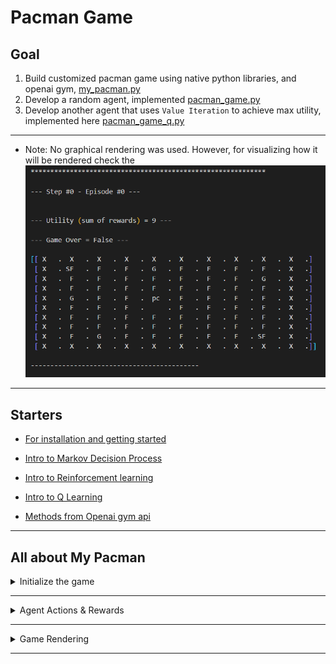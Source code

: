 # Pacman Game

## Goal

1. Build customized pacman game using native python libraries, and openai gym, [my_pacman.py](envs/my_pacman.py)
2. Develop a random agent, implemented [pacman_game.py](envs/pacman_game.py)
3. Develop another agent that uses `Value Iteration` to achieve max utility, implemented here [pacman_game_q.py](envs/pacman_game.py)

---

- Note: No graphical rendering was used. However, for visualizing how it will be rendered check the ![random agent output for first 6 steps](docs/random_agent_output.gif)

---

## Starters

- [For installation and getting started](docs/installation.md)

- [Intro to Markov Decision Process](docs/Markov_Decision_Process.md)

- [Intro to Reinforcement learning](docs/RL_Intro.md)

- [Intro to Q Learning](docs/Q_Learning.md)

- [Methods from Openai gym api](docs/about_openai_gym_methods.md)

---

## All about My Pacman

<details>
<summary>Initialize the game</summary>
<p>

- Creating a 10X10 grid environment,
- Pacman starting position in the middle (approximately) {5, 4}.
- Environment made up of
  - Agent (pacman)
  - fixed walls,
  - fixed 4 ghosts are placed,
  - 2 special food pieces (power ups) lasts for 10 steps,
  - 66 food pieces, why? ((10 x 10) - 34) grid size subtract all other elements from it,
  - starting reward of 0,
  - utility functions of 0.

</p>
</details>

---

<details>
<summary>Agent Actions & Rewards</summary>
<p>

- Actions (Discrete 4):

  - Up(0) Agent will go up if possible, by adding 1 to rows
  - Down(1) Agent will go down if possible, by removing 1 from rows
  - Right(2) Agent will go right if possible, by adding 1 to cols
  - Left(3) Agent will go left if possible, by removing 1 from cols

- Action consequences

  - trying to go outside of the grid, by bumping into a wall
  - eating food (Regular food or special food)
  - nothing
  - Ghosts (PC not powered up, or, PC is powered up)

- Rewards (8):

  - reward = -1 -> Stepping rewards
  - reward = -1000 -> Pacman is killed by a ghost,
  - reward = -5 -> Pacman is bumping in wall,
  - reward = 0 -> Pacman is alive,
  - reward = 10 -> Pacman eats a food piece,
  - reward = 50 -> Pacman eats a special
  - reward = 100 -> Pacman eats a ghost
  - reward = 1000 -> Pacman finished all food pieces.

</p>
</details>

---

<details>
<summary>Game Rendering</summary>
<p>

- Map Values:

  - 0 food piece to eat
  - 1 ghosts
  - 2 walls
  - 3 eaten food piece
  - 9 Pacman
  - 11 special food piece

- Representation of the values
  - Food pieces to eat "F"
  - Special food "SF"
  - Ghosts "G"
  - Walls "X"
  - Eaten food pieces " "
  - Powered Up pacman "PC"
  - Normal pacman "pc"

</p>
</details>

---
